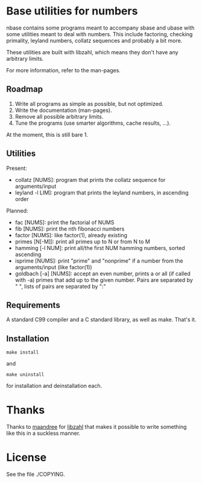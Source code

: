 Base utilities for numbers
===========================

nbase contains some programs meant to
accompany sbase and ubase with some
utilities meant to deal with numbers.
This include factoring, checking primality,
leyland numbers, collatz sequences and
probably a bit more.

These utilities are built with libzahl,
which means they don't have any arbitrary
limits.

For more information, refer to the man-pages.

Roadmap
-------

1. Write all programs as simple as possible, but not optimized.
2. Write the documentation (man-pages).
3. Remove all possible arbitrary limits.
4. Tune the programs (use smarter algorithms, cache results, ...).

At the moment, this is still bare 1.

Utilities
---------

Present:

* collatz [NUMS]: program that prints the collatz sequence for arguments/input
* leyland -l LIM]: program that prints the leyland numbers, in ascending order

Planned:

* fac [NUMS]: print the factorial of NUMS
* fib [NUMS]: print the nth fibonacci numbers
* factor [NUMS]: like factor(1), already existing
* primes [N[-M]]: print all primes up to N or from N to M
* hamming [-l NUM]: print all/the first NUM hamming numbers, sorted ascending
* isprime [NUMS]: print "prime" and "nonprime" if a number from the arguments/input (like factor(1))
* goldbach [-a] [NUMS]: accept an even number, prints a or all (if called  with -a) primes that add up to the given number. Pairs are separated by " ", lists of pairs are separated by ":"

Requirements
------------

A standard C99 compiler and a C standard
library, as well as make. That's it.

Installation
------------

	make install

and

	make uninstall

for installation and deinstallation each.

Thanks
======

Thanks to [maandree](https://github.com/maandree) for
[libzahl](http://git.suckless.org/libzahl) that makes it
possible to write something like this in a suckless manner.

License
=======

See the file ./COPYING.
